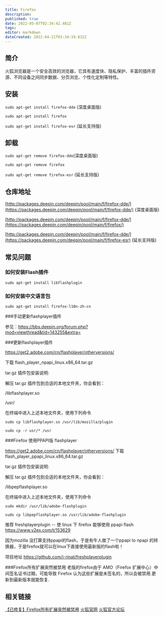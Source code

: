 ```yaml
---
title: Firefox
description: 
published: true
date: 2022-05-07T02:34:42.481Z
tags: 
editor: markdown
dateCreated: 2022-04-21T03:34:19.832Z
---
```


## 简介

火狐浏览器是一个安全高效的浏览器，它具有速度快、隐私保护、丰富的插件资源、不同设备之间同步数据、分页浏览、个性化定制等特性。

## 安装

`sudo apt-get install firefox-dde` (深度桌面版)

`sudo apt-get install firefox`           

`sudo apt-get install firefox-esr`   (延长支持版)

## 卸载

`sudo apt-get remove firefox-dde`(深度桌面版)

`sudo apt-get remove firefox`          

`sudo apt-get remove firefox-esr`  (延长支持版)

## 仓库地址

[http://packages.deepin.com/deepin/pool/main/f/firefox-dde/](https://packages.deepin.com/deepin/pool/main/f/firefox-dde/) (深度桌面版)

[http://packages.deepin.com/deepin/pool/main/f/firefox-dde/](https://packages.deepin.com/deepin/pool/main/f/firefox/)

[http://packages.deepin.com/deepin/pool/main/f/firefox-dde/](https://packages.deepin.com/deepin/pool/main/f/firefox-esr)     (延长支持版)

## 常见问题

### 如何安装Flash插件

`sudo apt-get install libflashplugin`


### 如何安装中文语言包

`sudo apt-get install firefox-l10n-zh-cn`


###手动更新flashplayer插件

参见：https://bbs.deepin.org/forum.php?mod=viewthread&tid=143255&extra=

###更新flashplayer插件

https://get2.adobe.com/cn/flashplayer/otherversions/

下载 flash_player_npapi_linux.x86_64.tar.gz 

 tar.gz 插件包安装说明:

解压 tar.gz 插件包到合适的本地文件夹，你会看到：

/libflashplayer.so 

/usr/ 

在终端中进入上述本地文件夹，使用下列命令

    sudo cp libflashplayer.so /usr/lib/mozilla/plugin

    sudo cp -r usr/* /usr


###Firefox 使用PPAPI版 flashplayer

https://get2.adobe.com/cn/flashplayer/otherversions/  下载   flash_player_ppapi_linux.x86_64.tar.gz 

 tar.gz 插件包安装说明:

解压 tar.gz 插件包到合适的本地文件夹，你会看到：

/libpepflashplayer.so

在终端中进入上述本地文件夹，使用下列命令

    sudo mkdir /usr/lib/adobe-flashplugin

    sudo cp libpepflashplayer.so /usr/lib/adobe-flashplugin


推荐 freshplayerplugin -- 使 linux 下 firefox 能够使用 ppapi flash
https://www.v2ex.com/t/153629

因为mozilla 没打算支持ppapi的flash，于是有牛人做了一个ppapi to npapi 的转换器，于是firefox就可以在linux下直接使用最新版的flash啦！

项目地址 https://github.com/i-rinat/freshplayerplugin

###Firefox所有扩展突然被禁用
老版的firefox由于 AMO（Firefox 扩展中心）中间签名证书过期，可能导致 Firefox 认为这些扩展是未签名的，所以会被禁用.更新到最新版本就能恢复.


## 相关链接
[【已修复】Firefox所有扩展突然被禁用](https://mozilla.com.cn/thread-413298-1-1.html)
[火狐官网](https://www.firefox.com.cn/)
[火狐官方论坛](http://mozilla.com.cn/forum.php)